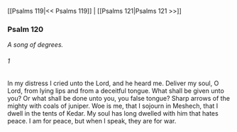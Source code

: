[[Psalms 119|<< Psalms 119]]  |  [[Psalms 121|Psalms 121 >>]]

### Psalm 120

*A song of degrees.*

###### 1
In my distress I cried unto the Lord, and he heard me. Deliver my soul, O Lord, from lying lips and from a deceitful tongue. What shall be given unto you? Or what shall be done unto you, you false tongue? Sharp arrows of the mighty with coals of juniper. Woe is me, that I sojourn in Meshech, that I dwell in the tents of Kedar. My soul has long dwelled with him that hates peace. I am for peace, but when I speak, they are for war.